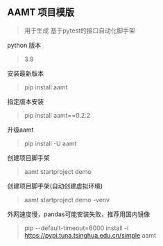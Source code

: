 ## AAMT 项目模版
> 用于生成 基于pytest的接口自动化脚手架

python 版本

> 3.9

安装最新版本

> pip install aamt

指定版本安装

> pip install aamt==0.2.2

升级aamt

> pip install -U aamt

创建项目脚手架 

> aamt startproject demo

创建项目脚手架(自动创建虚拟环境)

> aamt startproject demo -venv

外网速度慢，pandas可能安装失败，推荐用国内镜像

> pip --default-timeout=6000 install -i https://pypi.tuna.tsinghua.edu.cn/simple aamt



